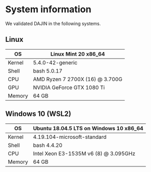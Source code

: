 # System information

We validated DAJIN in the following systems.

## Linux

| OS | Linux Mint 20 x86_64 |
| ---- | ---- |
|Kernel| 5.4.0-42-generic |
|Shell| bash 5.0.17 |
|CPU| AMD Ryzen 7 2700X (16) @ 3.700G |
|GPU| NVIDIA GeForce GTX 1080 Ti |
|Memory| 64 GB |

## Windows 10 (WSL2)

| OS | Ubuntu 18.04.5 LTS on Windows 10 x86_64 |
| ---- | ---- |
|Kernel| 4.19.104-microsoft-standard |
|Shell| bash 4.4.20 |
|CPU| Intel Xeon E3-1535M v6 (8) @ 3.095GHz |
|Memory| 64 GB |